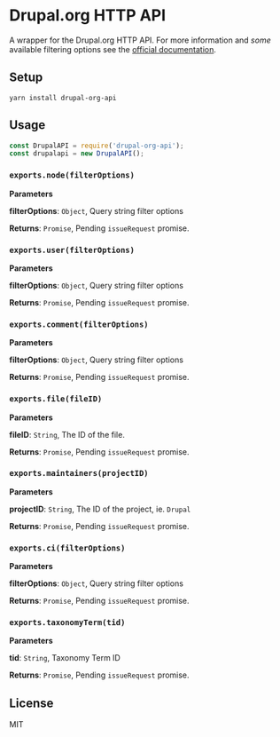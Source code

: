 # Drupal.org HTTP API

A wrapper for the Drupal.org HTTP API. For more information and _some_ available filtering options see the [official documentation](https://www.drupal.org/drupalorg/docs/api).

## Setup
```shell
yarn install drupal-org-api
```

## Usage
```javascript
const DrupalAPI = require('drupal-org-api');
const drupalapi = new DrupalAPI();
```

### `exports.node(filterOptions)`

**Parameters**

**filterOptions**: `Object`, Query string filter options

**Returns**: `Promise`, Pending `issueRequest` promise.

### `exports.user(filterOptions)`

**Parameters**

**filterOptions**: `Object`, Query string filter options

**Returns**: `Promise`, Pending `issueRequest` promise.

### `exports.comment(filterOptions)`

**Parameters**

**filterOptions**: `Object`, Query string filter options

**Returns**: `Promise`, Pending `issueRequest` promise.

### `exports.file(fileID)`

**Parameters**

**fileID**: `String`, The ID of the file.

**Returns**: `Promise`, Pending `issueRequest` promise.

### `exports.maintainers(projectID)`

**Parameters**

**projectID**: `String`, The ID of the project, ie. `Drupal`

**Returns**: `Promise`, Pending `issueRequest` promise.

### `exports.ci(filterOptions)`

**Parameters**

**filterOptions**: `Object`, Query string filter options

**Returns**: `Promise`, Pending `issueRequest` promise.

### `exports.taxonomyTerm(tid)`

**Parameters**

**tid**: `String`, Taxonomy Term ID

**Returns**: `Promise`, Pending `issueRequest` promise.

## License

MIT
